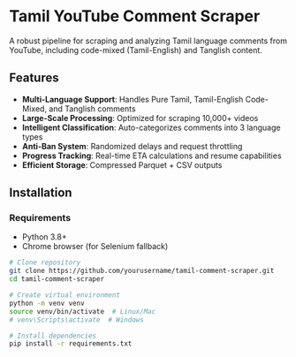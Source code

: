 # Tamil YouTube Comment Scraper

A robust pipeline for scraping and analyzing Tamil language comments from YouTube, including code-mixed (Tamil-English) and Tanglish content.

## Features

- **Multi-Language Support**: Handles Pure Tamil, Tamil-English Code-Mixed, and Tanglish comments
- **Large-Scale Processing**: Optimized for scraping 10,000+ videos
- **Intelligent Classification**: Auto-categorizes comments into 3 language types
- **Anti-Ban System**: Randomized delays and request throttling
- **Progress Tracking**: Real-time ETA calculations and resume capabilities
- **Efficient Storage**: Compressed Parquet + CSV outputs

## Installation

### Requirements
- Python 3.8+
- Chrome browser (for Selenium fallback)

```bash
# Clone repository
git clone https://github.com/yourusername/tamil-comment-scraper.git
cd tamil-comment-scraper

# Create virtual environment
python -m venv venv
source venv/bin/activate  # Linux/Mac
# venv\Scripts\activate  # Windows

# Install dependencies
pip install -r requirements.txt
